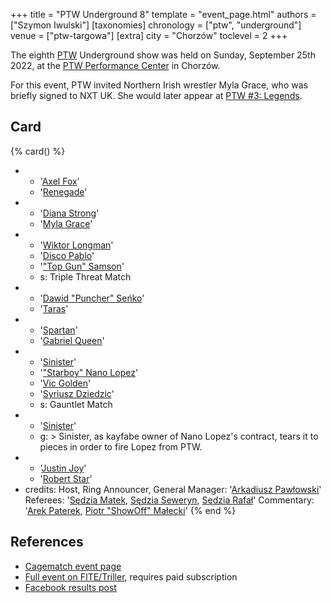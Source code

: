 +++
title = "PTW Underground 8"
template = "event_page.html"
authors = ["Szymon Iwulski"]
[taxonomies]
chronology = ["ptw", "underground"]
venue = ["ptw-targowa"]
[extra]
city = "Chorzów"
toclevel = 2
+++

The eighth [PTW](@/o/ptw.md) Underground show was held on Sunday, September 25th 2022, at the [PTW Performance Center](@/v/ptw-targowa.md) in Chorzów.

For this event, PTW invited Northern Irish wrestler Myla Grace, who was briefly signed to NXT UK. She would later appear at [PTW #3: Legends](@/e/ptw/2022-11-26-ptw-3-legends.md).

## Card

{% card() %}
- - '[Axel Fox](@/w/axel-fox.md)'
  - '[Renegade](@/w/renegade.md)'
- - '[Diana Strong](@/w/diana-strong.md)'
  - '[Myla Grace](@/w/myla-grace.md)'
- - '[Wiktor Longman](@/w/wiktor-longman.md)'
  - '[Disco Pablo](@/w/disco-pablo.md)'
  - '["Top Gun" Samson](@/w/samson.md)'
  - s: Triple Threat Match
- - '[Dawid "Puncher" Seńko](@/w/puncher.md)'
  - '[Taras](@/w/taras.md)'
- - '[Spartan](@/w/spartan.md)'
  - '[Gabriel Queen](@/w/gabriel-queen.md)'
- - '[Sinister](@/w/sinister.md)'
  - '["Starboy" Nano Lopez](@/w/nano-lopez.md)'
  - '[Vic Golden](@/w/vic-golden.md)'
  - '[Syriusz Dziedzic](@/w/dziedzic.md)'
  - s: Gauntlet Match
- - '[Sinister](@/w/sinister.md)'
  - g: >
      Sinister, as kayfabe owner of Nano Lopez's contract, tears it to pieces in order to fire Lopez from PTW.
- - '[Justin Joy](@/w/justin-joy.md)'
  - '[Robert Star](@/w/robert-star.md)'
- credits:
    Host, Ring Announcer, General Manager: '[Arkadiusz Pawłowski](@/w/pan-pawlowski.md)'
    Referees: '[Sędzia Matek](@/w/sedzia-matek.md), [Sędzia Seweryn](@/w/sedzia-seweryn.md), [Sędzia Rafał](@/w/alex-brave.md)'
    Commentary: '[Arek Paterek](@/w/arek-paterek.md), [Piotr "ShowOff" Małecki](@/w/piotr-malecki.md)'
{% end %}

## References

* [Cagematch event page](https://www.cagematch.net/?id=1&nr=348784)
* [Full event on FITE/Triller](https://www.trillertv.com/watch/kinguin-ptw-underground-8-pl/2pbyr/), requires paid subscription
* [Facebook results post](https://www.facebook.com/PrimeTimeWrestlingPL/posts/pfbid034SQGqUKzD2Nn7U4jBNY5EEbjGWYBaqT4tnSKy5hKi764QDvSUUFjvwovjSf6PgBEl)
